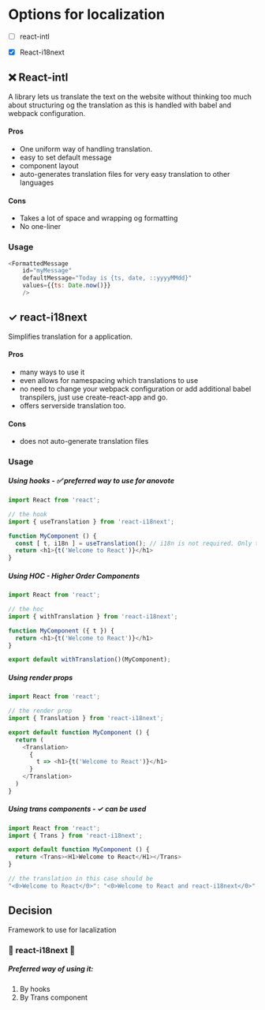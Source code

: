 # Options for localization

- [ ] react-intl
- [x] React-i18next



## ❌ React-intl

A library lets us translate the text on the website without thinking too much about structuring og the translation as this is handled with babel and webpack configuration.

#### Pros

- One uniform way of handling translation.
- easy to set default message
- component layout
- auto-generates translation files for very easy translation to other languages



#### Cons

- Takes a lot of space and wrapping og formatting
- No one-liner



### Usage

```js
<FormattedMessage
	id="myMessage"
	defaultMessage="Today is {ts, date, ::yyyyMMdd}"
	values={{ts: Date.now()}}
	/>
```



## ✓ react-i18next

Simplifies translation for a application. 

#### Pros

+ many ways to use it
+ even allows for namespacing which translations to use
+ no need to change your webpack configuration or add additional babel transpilers, just use create-react-app and go.
+ offers serverside translation too.

#### Cons

- does not auto-generate translation files

### Usage

##### Using hooks - ✅ preferred way to use for anovote

```javascript
import React from 'react';

// the hook
import { useTranslation } from 'react-i18next';

function MyComponent () {
  const [ t, i18n ] = useTranslation(); // i18n is not required. Only to i18n.changeLanguage('no') if you need that
  return <h1>{t('Welcome to React')}</h1>
}
```

##### Using HOC - Higher Order Components

```javascript
import React from 'react';

// the hoc
import { withTranslation } from 'react-i18next';

function MyComponent ({ t }) {
  return <h1>{t('Welcome to React')}</h1>
}

export default withTranslation()(MyComponent);
```

##### Using render props

```javascript
import React from 'react';

// the render prop
import { Translation } from 'react-i18next';

export default function MyComponent () {
  return (
    <Translation>
      {
        t => <h1>{t('Welcome to React')}</h1>
      }
    </Translation>
  )
}
```

##### Using trans components - ✓ can be used

```javascript
import React from 'react';
import { Trans } from 'react-i18next';

export default function MyComponent () {
  return <Trans><H1>Welcome to React</H1></Trans>
}

// the translation in this case should be
"<0>Welcome to React</0>": "<0>Welcome to React and react-i18next</0>"
```



## Decision

Framework to use for lacalization

### 🎉 react-i18next 🎉

##### Preferred way of using it:

1. By hooks
2. By Trans component

